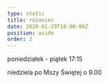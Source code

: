 ```yaml
---
type: static
title: różaniec
date: 2020-01-29T18:00:00Z
position: aside
order: 2
---
```


poniedziałek - piątek
17:15

niedziela
po Mszy Świętej o 9.00

